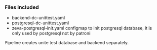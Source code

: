 ### Files included

* backend-dc-unittest.yaml
* postgresql-dc-unittest.yaml
* zeva-postgresql-init.yaml configmap to init postgresql database, it is only used by postgresql not by patroni

Pipeline creates unite test database and backend separately. 